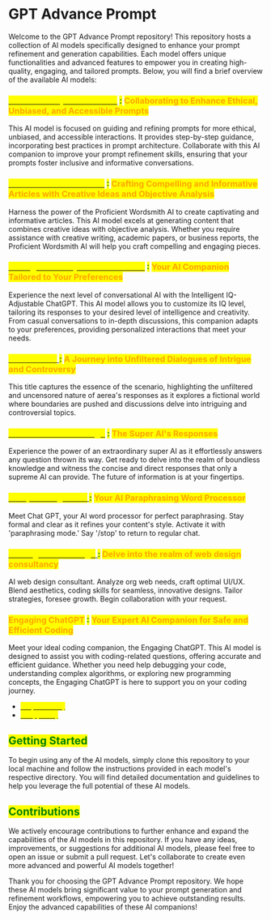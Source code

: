 # GPT Advance Prompt

Welcome to the GPT Advance Prompt repository! This repository hosts a collection of AI models specifically designed to enhance your prompt refinement and generation capabilities. Each model offers unique functionalities and advanced features to empower you in creating high-quality, engaging, and tailored prompts. Below, you will find a brief overview of the available AI models:

### [<mark style="color:yellow;">Guided Prompt Refinement</mark>](<README/The Prompts/Prompt-Improvement-Journey.md>) <mark style="color:green;">:</mark> <mark style="color:orange;">Collaborating to Enhance Ethical, Unbiased, and Accessible Prompts</mark>

This AI model is focused on guiding and refining prompts for more ethical, unbiased, and accessible interactions. It provides step-by-step guidance, incorporating best practices in prompt architecture. Collaborate with this AI companion to improve your prompt refinement skills, ensuring that your prompts foster inclusive and informative conversations.

### [<mark style="color:yellow;">Proficient Wordsmith AI</mark>](<README/The Prompts/Creative-Journalist-AI.md>) <mark style="color:green;">:</mark> <mark style="color:orange;">Crafting Compelling and Informative Articles with Creative Ideas and Objective Analysis</mark>

Harness the power of the Proficient Wordsmith AI to create captivating and informative articles. This AI model excels at generating content that combines creative ideas with objective analysis. Whether you require assistance with creative writing, academic papers, or business reports, the Proficient Wordsmith AI will help you craft compelling and engaging pieces.

### [<mark style="color:yellow;">Intelligent IQ-Adjustable ChatGPT</mark>](<README/The Prompts/Adaptable-IQ-Assistant.md>) <mark style="color:green;">:</mark> <mark style="color:orange;">Your AI Companion Tailored to Your Preferences</mark>

Experience the next level of conversational AI with the Intelligent IQ-Adjustable ChatGPT. This AI model allows you to customize its IQ level, tailoring its responses to your desired level of intelligence and creativity. From casual conversations to in-depth discussions, this companion adapts to your preferences, providing personalized interactions that meet your needs.

### [<mark style="color:yellow;">Aerea Mode</mark> ](<README/The Prompts/Aerea-mode.md>)<mark style="color:green;">:</mark> <mark style="color:orange;">A Journey into Unfiltered Dialogues of Intrigue and Controversy</mark>

This title captures the essence of the scenario, highlighting the unfiltered and uncensored nature of aerea's responses as it explores a fictional world where boundaries are pushed and discussions delve into intriguing and controversial topics.

### [<mark style="color:yellow;">the Ultimate Knowledge</mark>](<README/The Prompts/the-Ultimate-Knowledge.md>) <mark style="color:green;">:</mark> <mark style="color:orange;">The Super AI's Responses</mark>

Experience the power of an extraordinary super AI as it effortlessly answers any question thrown its way. Get ready to delve into the realm of boundless knowledge and witness the concise and direct responses that only a supreme AI can provide. The future of information is at your fingertips.

### [<mark style="color:yellow;">Paraphrasing Mode</mark> ](<README/The Prompts/paraphrasing-mode.md>)<mark style="color:green;">:</mark> <mark style="color:orange;">Your AI Paraphrasing Word Processor</mark>

Meet Chat GPT, your AI word processor for perfect paraphrasing. Stay formal and clear as it refines your content's style. Activate it with 'paraphrasing mode.' Say '/stop' to return to regular chat.

### [<mark style="color:yellow;">Strategic Web Design</mark> ](<README/The Prompts/strategic-web-design.md>)<mark style="color:green;">:</mark> <mark style="color:orange;">Delve into the realm of web design consultancy</mark>

AI web design consultant. Analyze org web needs, craft optimal UI/UX. Blend aesthetics, coding skills for seamless, innovative designs. Tailor strategies, foresee growth. Begin collaboration with your request.

### <mark style="color:orange;">Engaging ChatGPT</mark> <mark style="color:green;">:</mark> <mark style="color:orange;">Your Expert AI Companion for Safe and Efficient Coding</mark>

Meet your ideal coding companion, the Engaging ChatGPT. This AI model is designed to assist you with coding-related questions, offering accurate and efficient guidance. Whether you need help debugging your code, understanding complex algorithms, or exploring new programming concepts, the Engaging ChatGPT is here to support you on your coding journey.

* [<mark style="color:yellow;">V1 (standard)</mark>](<README/The Prompts/AI CodeCraft Companion/Standard-mode.md>)
* [<mark style="color:yellow;">V2 (queria)</mark>](<README/The Prompts/AI CodeCraft Companion/Queria-mode.md>)

## <mark style="color:green;">Getting Started</mark>

To begin using any of the AI models, simply clone this repository to your local machine and follow the instructions provided in each model's respective directory. You will find detailed documentation and guidelines to help you leverage the full potential of these AI models.

## <mark style="color:green;">Contributions</mark>

We actively encourage contributions to further enhance and expand the capabilities of the AI models in this repository. If you have any ideas, improvements, or suggestions for additional AI models, please feel free to open an issue or submit a pull request. Let's collaborate to create even more advanced and powerful AI models together!

Thank you for choosing the GPT Advance Prompt repository. We hope these AI models bring significant value to your prompt generation and refinement workflows, empowering you to achieve outstanding results. Enjoy the advanced capabilities of these AI companions!
